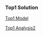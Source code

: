 ### Top1 Solution
<a href='https://www.kaggle.com/c/quora-question-pairs/discussion/34355#190581'>Top1 Model</a>

<a href='https://www.kaggle.com/c/quora-question-pairs/discussion/34355#190581'>Top1 Analysis2</a>